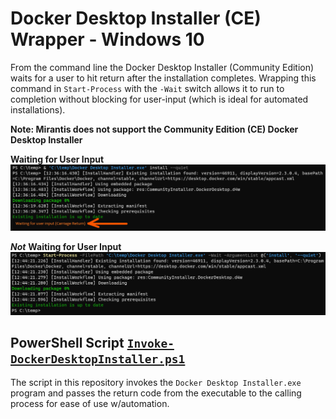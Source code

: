# Docker Desktop Installer (CE) Wrapper - Windows 10

From the command line the Docker Desktop Installer (Community Edition) waits for a user to hit return after the installation completes.  Wrapping this command in `Start-Process` with the `-Wait` switch allows it to run to completion without blocking for user-input (which is ideal for automated installations).

**Note: Mirantis does not support the Community Edition (CE) Docker Desktop Installer**

**Waiting for User Input**
![Docker Desktop Setup Waiting](./images/desktop-docker-installer-waiting-for-user.png)

***Not*** **Waiting for User Input**
![Docker Desktop Setup Waiting](./images/desktop-docker-installer-not-waiting-for-user.png)

## PowerShell Script [`Invoke-DockerDesktopInstaller.ps1`](./Invoke-DockerDesktopInstaller.ps1)

The script in this repository invokes the ```Docker Desktop Installer.exe``` program and passes the return code from the executable to the calling process for ease of use w/automation.